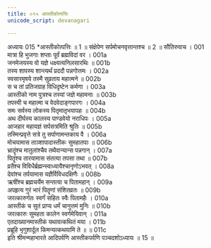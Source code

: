 ```yaml
---
title: ०१५ आस्तीकोत्पत्तिः
unicode_script: devanagari

---
```



अध्यायः 015
*आस्तीकोत्पत्तिः ॥ 1 ॥ संक्षेपेण सर्पमोचनवृत्तान्तश्च ॥ 2 ॥
सौतिरुवाच ।	001  
मात्रा हि भुजगाः शप्ताः पूर्वं ब्रह्मविदां वर ।	001a  
जनमेजयस्य वो यज्ञे धक्ष्यत्यनिलसारथिः ॥	001b  
तस्य शापस्य शान्त्यर्थं प्रददौ पन्नगोत्तमः ।	002a  
स्वसारमृषये तस्मै सुव्रताय महात्मने ॥	002b  
स च तां प्रतिजग्राह विधिदृष्टेन कर्मणा ।	003a  
आस्तीको नाम पुत्रश्च तस्यां जज्ञे महामनाः ॥	003b  
तपस्वी च महात्मा च वेदवेदाङ्गपारगः ।	004a  
समः सर्वस्य लोकस्य पितृमातृभयापहः ॥	004b  
अथ दीर्घस्य कालस्य पाण्डवेयो नराधिपः ।	005a  
आजहार महायज्ञं सर्पसत्रमिति श्रुतिः ॥	005b  
तस्मिन्प्रवृत्ते सत्रे तु सर्पाणामन्तकाय वै ।	006a  
मोचयामास ताञ्शापादास्तीकः सुमहातपाः ॥	006b  
भ्रातॄंश्च मातुलांश्चैव तथैवान्यान्स पन्नगान् ।	007a  
पितॄंश्च तारयामास संतत्या तपसा तथा ॥	007b  
व्रतैश्च विविधैर्ब्रह्मन्स्वाध्यायैश्चानृणोऽभवत् ।	008a  
देवांश्च तर्पयामास यज्ञैर्विविधदक्षिणैः ॥	008b  
ऋषींश्च ब्रह्मचर्येम सन्तत्या च पितामहान् ।	009a  
अपहृत्य गुरं भारं पितॄणां संशितव्रतः ॥	009b  
जरत्कारुर्गतः स्वर्गं सहितः स्वैः पितामहैः ।	010a  
आस्तीकं च सुतं प्राप्य धर्मं चानुत्तमं मुनिः ॥	010b  
जरत्कारुः सुमहता कालेन स्वर्गमेयिवान् ।	011a  
एतदाख्यानमास्तीकं यथावत्कथितं मया ।	011b  
प्रब्रूहि भृगुशार्दूल किमन्यत्कथयामि ते ॥ ॥	011c  
इति श्रीमन्महाभारते आदिपर्वणि आस्तीकपर्वणि पञ्चदशोऽध्यायः ॥ 15 ॥